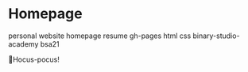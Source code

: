 # Homepage
personal website homepage resume gh-pages html css binary-studio-academy bsa21

🧙Hocus-pocus!